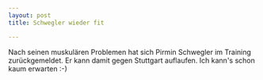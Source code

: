 ```yaml
---
layout: post
title: Schwegler wieder fit

---
```


Nach seinen muskulären Problemen hat sich Pirmin Schwegler im Training zurückgemeldet. Er kann damit gegen Stuttgart auflaufen. Ich kann's schon kaum erwarten :-)


